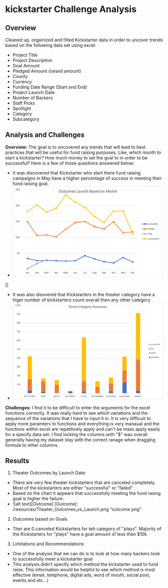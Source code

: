 # kickstarter Challenge Analysis 

## Overview 
Cleaned up, orgainized and filted Kickstarter data in order to uncover trends  based on the following data set using excel:
 - Project Title
 - Project Description
 - Goal Amount
 - Pledged Amount (raised amount)
 - County 
 - Currency 
 - Funding Date Range (Start and End)
 - Project Launch Date
 - Number of Backers
 - Staff Picks
 - Spotlight
 - Category 
 - Subcategory 


## Analysis and Challenges
**Overview:** The goal is to uncovered any trends that will lead to best practices that will be useful for fund raising purposes. Like, which month to start a kickstarter? How much money to set the goal to in order to be successful? Here is a few of those questions answered below: 

- It was discovered that Kickstarter who start there fund raising campaigns in May have a higher percentage of success in meeting their fund raising goal. 
- ![alt text](https://raw.githubusercontent.com/jjcode-databootcamp/kickstarter-analysis/main/resources/Outcomes_Launch_Based_on_Month.png "Launch Graph")

[]
- It was also disovered that Kickstarters in the theater category have a higer number of kickstarters count overall then any other category
- ![alt text](https://raw.githubusercontent.com/jjcode-databootcamp/kickstarter-analysis/main/resources/Parent_Category_Outcomes.png "Parent Category Graph")


**Challenges:** I find it to be difficult to enter the arguments for the excel functions correctly. It was really hard to see which variations and the sequence of the variations that I have to input it in. It is very difficult to apply more paramters to functions and everything is very manaual and the functions within excel are repetitively apply and can't be mass apply easily for a specify data set.  I find locking the columns with "$" was overall generally having my dataset stay with the correct ranage when dragging formula to other columns. 

## Results 
1. Theater Outcomes by Launch Date:
- There are very few theater kickstarters that are canceled completely. Most of the kickstarters are either "successful" or "failed"
- Based on the chart it appears that successfully meeting the fund rasing goal is higher the failure. 
- ![alt text][Outcome]
[Outcome]: /resources/Theater_Outcomes_vs_Launch.png "outcome png"

2. Outcomes based on Goals
- Ther are 0 canceled Kickstarters for teh category of "plays". Majority of the Kickstarters for "plays" have a goal amount of less then $10k

3. Limitations and Recommendations
- One of the analysis that we can do is to look at how many backers took to successfully meet a kickstarter goal 
- This analysis didn't specify which method the kickstarter used to fund raise. This information would be helpful to see which method is most effective (email, telephone, digital ads, word of mouth, social post, events and etc...)

